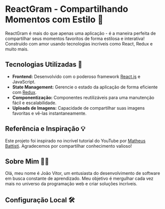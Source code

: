 # ReactGram - Compartilhando Momentos com Estilo 📸

ReactGram é mais do que apenas uma aplicação - é a maneira perfeita de compartilhar seus momentos favoritos de forma estilosa e interativa! Construído com amor usando tecnologias incríveis como React, Redux e muito mais.

## Tecnologias Utilizadas 🚀

- **Frontend:** Desenvolvido com o poderoso framework [React.js](https://reactjs.org/) e JavaScript.
- **State Management:** Gerencie o estado da aplicação de forma eficiente com [Redux](https://redux.js.org/).
- **Componentização:** Componentes reutilizáveis para uma manutenção fácil e escalabilidade.
- **Uploads de Imagens:** Capacidade de compartilhar suas imagens favoritas e vê-las instantaneamente.

## Referência e Inspiração 💡

Este projeto foi inspirado no incrível tutorial do YouTube por [Matheus Battisti](https://www.youtube.com/watch?v=K5QaTfE5ylk). Agradecemos por compartilhar conhecimento valioso!

## Sobre Mim 👨‍💻

Olá, meu nome é João Vitor, um entusiasta do desenvolvimento de software em busca constante de aprendizado. Meu objetivo é mergulhar cada vez mais no universo da programação web e criar soluções incríveis.

## Configuração Local 🛠️

